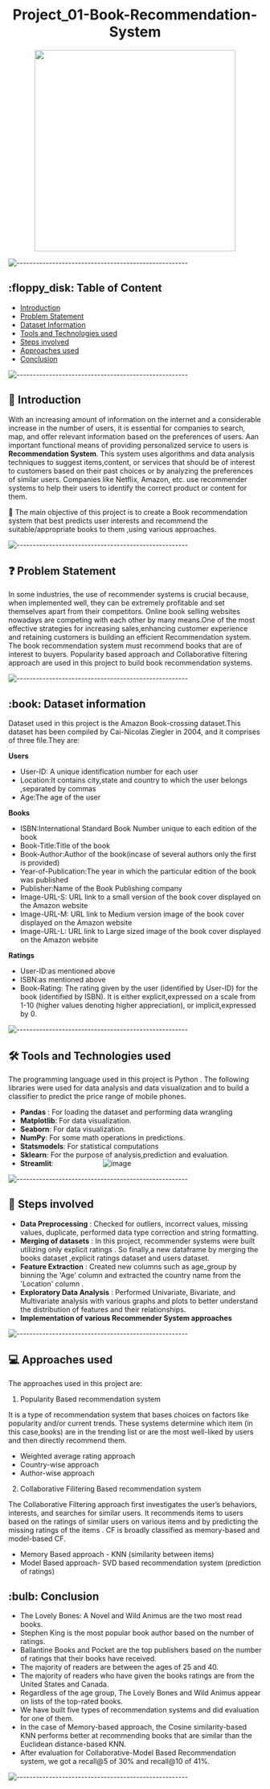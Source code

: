 <h1 align="center">  Project_01-Book-Recommendation-System
 </h1>



<p align="center"> 
<img src="https://assets.website-files.com/6141c89a3874c3702674a1c0/62b1a359a17ffc3c6aaf2d3a_memgraph-building-real-time-book-recommendations-for-bookworms-release-blog-cover.png" height="400px">
</p>


<p> </p>

![-----------------------------------------------------](https://raw.githubusercontent.com/andreasbm/readme/master/assets/lines/rainbow.png)

<h2> :floppy_disk: Table of Content</h2>

 
  * [Introduction](#Introduction)
  * [Problem Statement](#Problem-Statement)
  * [Dataset Information](#dataset-information)
  * [Tools and Technologies used](#tools-and-technologies-used)
  * [Steps involved](#Steps-involved)
  * [Approaches used](#Approaches-used)
  * [Conclusion](#Conclusion)


![-----------------------------------------------------](https://raw.githubusercontent.com/andreasbm/readme/master/assets/lines/rainbow.png)


<h2> 📄 Introduction</h2>

With an increasing amount of information on the internet and a considerable increase in the number of users, it is essential for companies to search, map, and offer relevant information based on the preferences of users. Aan important functional means of providing personalized service to users is **Recommendation System**. This system uses algorithms and data analysis techniques to suggest items,content, or services that should be of interest to customers based on their past choices or by analyzing the preferences of similar users. Companies like Netflix, Amazon, etc. use recommender systems to help their users to identify the correct product or content for them. 

🎯 The main objective of this project  is to create a Book recommendation system that best predicts user interests and recommend the suitable/appropriate books to them ,using various approaches.

![-----------------------------------------------------](https://raw.githubusercontent.com/andreasbm/readme/master/assets/lines/rainbow.png)


<h2> ❓ Problem Statement</h2>

 In some industries, the use of recommender systems is crucial because, when implemented well, they can be extremely profitable and set themselves apart from their competitors. Online book selling websites nowadays are competing with each other by many means.One of the most effective strategies for increasing sales,enhancing customer experience and retaining customers is building an efficient Recommendation system. The book recommendation system must recommend books that are of interest to buyers. Popularity based approach and Collaborative filtering approach are used in this project to build book recommendation systems.



![-----------------------------------------------------](https://raw.githubusercontent.com/andreasbm/readme/master/assets/lines/rainbow.png)


<h2> :book: Dataset information </h2>

 Dataset used in this project is the Amazon Book-crossing dataset.This dataset has been compiled by Cai-Nicolas Ziegler in 2004, and it comprises of three file.They are: 

**Users**

* User-ID: A unique identification number for each user
* Location:It contains city,state and country  to which the user belongs ,separated by commas
* Age:The age of the user

**Books**

* ISBN:International Standard Book Number unique to each edition of the book
* Book-Title:Title of the book
* Book-Author:Author of the book(incase of several authors only the first is provided)
* Year-of-Publication:The year in which the particular edition of the book was published
* Publisher:Name of the Book Publishing company
* Image-URL-S: URL link to a small version of the book cover displayed on the Amazon website
* Image-URL-M:	URL link to Medium version image of the book cover displayed on the Amazon website
* Image-URL-L: URL link to Large sized image of the book cover displayed on the Amazon website

**Ratings**

* User-ID:as mentioned above
* ISBN:as mentioned above
* Book-Rating: The rating given by the user (identified by User-ID) for the book (identified by ISBN). It is either explicit,expressed on a scale from 1-10 (higher values denoting higher appreciation), or implicit,expressed by 0.



![-----------------------------------------------------](https://raw.githubusercontent.com/andreasbm/readme/master/assets/lines/rainbow.png)

<h2>🛠️ Tools and Technologies used </h2>


The programming language used in this project is Python . The following libraries were used for data analysis and data visualization and to build a classifier to predict the price range of mobile phones.

* **Pandas** :  For loading the dataset and performing data wrangling
* **Matplotlib**: For  data visualization.
* **Seaborn**: For data visualization.
* **NumPy**: For some math operations in predictions.
* **Statsmodels**: For statistical computations
* **Sklearn**:  For the purpose of analysis,prediction and evaluation.
* **Streamlit**:
                       
![image](https://github.com/Raoprafull/Project_01-Book-Recommendation-System/assets/159509211/88331d72-b43c-4112-9d00-4001096a258a)


![-----------------------------------------------------](https://raw.githubusercontent.com/andreasbm/readme/master/assets/lines/rainbow.png)

<h2> 📑 Steps involved </h2>

* **Data Preprocessing** : Checked for outliers, incorrect values, missing values, duplicate, performed data type correction and string formatting.
* **Merging of datasets** : In this project, recommender systems were built utilizing only explicit ratings . So finally,a new dataframe by merging the books dataset ,explicit ratings dataset and users dataset.
* **Feature Extraction** : Created new columns such as age_group by binning the 'Age' column and extracted the country name from the 'Location' column  .
* **Exploratory Data Analysis** : Performed Univariate, Bivariate, and Multivariate analysis with various graphs and plots to better understand the distribution of features and their relationships.
* **Implementation of various Recommender System approaches** 


![-----------------------------------------------------](https://raw.githubusercontent.com/andreasbm/readme/master/assets/lines/rainbow.png)


<h2>💻 Approaches used</h2>

The approaches used in this project are:

 1. Popularity Based recommendation system
 
 It is a type of recommendation system that bases choices on factors like popularity and/or current trends. These systems determine which item (in this case,books) are in the trending list or are the most well-liked by users and then directly recommend them.
 
   - Weighted average rating approach
   - Country-wise approach
   - Author-wise approach
   
 2. Collaborative Filitering Based recommendation system
 
 The Collaborative Filtering approach first investigates the user’s behaviors, interests, and searches for similar users.  It recommends items to users based on the ratings of similar users on various items and by predicting the missing ratings of the items . CF is broadly classified as memory-based and model-based CF.


   - Memory Based approach - KNN (similarity between items)
   - Model Based approach- SVD based recommendation system (prediction of ratings)

<h2> :bulb: Conclusion</h2>

* The Lovely Bones: A Novel and Wild Animus are the two most read books.
* Stephen King is the most popular book author based on the number of ratings.
* Ballantine Books and Pocket are the top publishers based on the number of ratings that their books have received.
* The majority of readers are between the ages of 25 and 40.
* The majority of readers who have given the books ratings are from the United States and Canada.
* Regardless of the age group, The Lovely Bones and Wild Animus appear on lists of the top-rated books.
* We have built five types of recommendation systems and did evaluation for one of them.
* In the case of Memory-based approach, the Cosine similarity-based KNN performs better at recommending books that are similar than the Euclidean distance-based KNN.
* After evaluation for Collaborative-Model Based Recommendation system, we got a recall@5 of 30% and recall@10 of 41%.

 
![-----------------------------------------------------](https://raw.githubusercontent.com/andreasbm/readme/master/assets/lines/rainbow.png)


